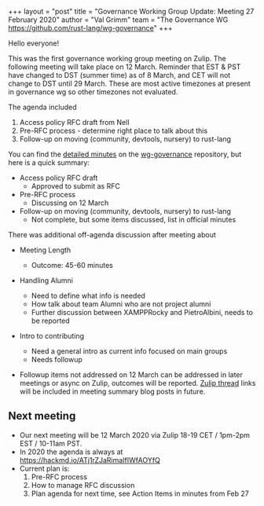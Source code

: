 +++
layout = "post"
title = "Governance Working Group Update: Meeting 27 February 2020"
author = "Val Grimm"
team = "The Governance WG <https://github.com/rust-lang/wg-governance>"
+++

Hello everyone! 

This was the first governance working group meeting on Zulip.
The following meeting will take place on 12 March.
Reminder that EST & PST have changed to DST (summer time) as of 8 March, and CET will not change to DST until 29 March. These are most active timezones at present in governance wg so other timezones not evaluated. 

The agenda included 
1.  Access policy RFC draft from Nell
2.  Pre-RFC process - determine right place to talk about this
3.  Follow-up on moving (community, devtools, nursery) to rust-lang

You can find the [detailed minutes] on the [wg-governance] repository, but here is a quick summary: 
* Access policy RFC draft
    * Approved to submit as RFC
* Pre-RFC process
    * Discussing on 12 March
* Follow-up on moving (community, devtools, nursery) to rust-lang
    * Not complete, but some items discussed, list in official minutes
    
There was additional off-agenda discussion after meeting about
* Meeting Length
    * Outcome: 45-60 minutes

* Handling Alumni
    * Need to define what info is needed
    * How talk about team Alumni who are not project alumni
    * Further discussion between XAMPPRocky and PietroAlbini, needs to be reported

* Intro to contributing
    * Need a general intro as current info focused on main groups
    * Needs followup

* Followup items not addressed on 12 March can be addressed in later meetings or async on Zulip, outcomes will be reported. [Zulip thread] links will be included in meeting summary blog posts in future. 

## Next meeting
* Our next meeting will be 12 March 2020 via Zulip 18-19 CET / 1pm-2pm EST / 10-11am PST.
* In 2020 the agenda is always at https://hackmd.io/ATj1rZJaRimaIfIWfAOYfQ
* Current plan is:
    1. Pre-RFC process
    2. How to manage RFC discussion
    3. Plan agenda for next time, see Action Items in minutes from Feb 27

[wg-governance]: https://github.com/rust-lang/wg-governance/
[detailed minutes]: https://github.com/rust-lang/wg-governance/blob/master/minutes/2020.02.27
[Zulip thread]: https://rust-lang.zulipchat.com/#narrow/stream/223182-wg-governance/topic/meeting.202020-02-27
